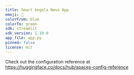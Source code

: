 ```yaml
---
title: Smart Angola News App
emoji: 🏃
colorFrom: blue
colorTo: green
sdk: streamlit
sdk_version: 1.19.0
app_file: app.py
pinned: false
license: mit
---
```


Check out the configuration reference at https://huggingface.co/docs/hub/spaces-config-reference
